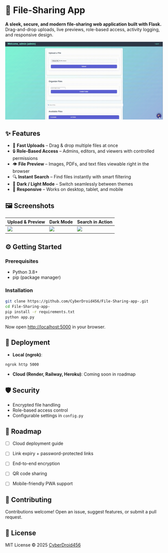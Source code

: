 # 📂 File-Sharing App

**A sleek, secure, and modern file-sharing web application built with Flask.**
Drag-and-drop uploads, live previews, role-based access, activity logging, and responsive design.

![Demo](./assets/demo.gif) 


## ✨ Features

* 🚀 **Fast Uploads** – Drag & drop multiple files at once
* 🔒 **Role-Based Access** – Admins, editors, and viewers with controlled permissions
* 👁️ **File Preview** – Images, PDFs, and text files viewable right in the browser
* 🔍 **Instant Search** – Find files instantly with smart filtering
* 🌙 **Dark / Light Mode** – Switch seamlessly between themes
* 📱 **Responsive** – Works on desktop, tablet, and mobile



## 🖼️ Screenshots

| Upload & Preview         | Dark Mode              | Search in Action         |
| ------------------------ | ---------------------- | ------------------------ |
| ![](./assets/upload.png) | ![](./assets/dark.png) | ![](./assets/search.png) |



## ⚙️ Getting Started

### Prerequisites

* Python 3.8+
* pip (package manager)

### Installation

```bash
git clone https://github.com/CyberDroid456/File-Sharing-app-.git
cd File-Sharing-app-
pip install -r requirements.txt
python app.py
```

Now open [http://localhost:5000](http://localhost:5000) in your browser.



## 🚀 Deployment

* **Local (ngrok)**:

```bash
ngrok http 5000
```

* **Cloud (Render, Railway, Heroku)**: Coming soon in roadmap



## 🛡️ Security

* Encrypted file handling
* Role-based access control
* Configurable settings in `config.py`



## 📅 Roadmap

* [ ] Cloud deployment guide
* [ ] Link expiry + password-protected links
* [ ] End-to-end encryption
* [ ] QR code sharing
* [ ] Mobile-friendly PWA support



## 🤝 Contributing

Contributions welcome! Open an issue, suggest features, or submit a pull request.


## 📜 License

MIT License © 2025 [CyberDroid456](https://github.com/CyberDroid456)

